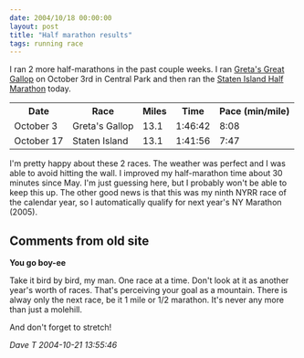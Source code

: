 ```yaml
---
date: 2004/10/18 00:00:00
layout: post
title: "Half marathon results"
tags: running race
---
```


I ran 2 more half-marathons in the past couple weeks. I ran [Greta's Great Gallop](http://web2.nyrrc.org/cgi-bin/start.cgi/aes-programs/results/startup.html?result.id=a41003&amp;result.year=2004) on October 3rd in Central Park and then ran the [Staten Island Half Marathon](http://web2.nyrrc.org/cgi-bin/start.cgi/aes-programs/results/startup.html?result.id=a41017&amp;result.year=2004) today.

<table> <tr> <th>Date</th> <th>Race</th> <th>Miles</th> <th>Time</th> <th>Pace (min/mile)</th> </tr>  <tr> <td>October 3</td> <td>Greta's Gallop</td> <td>13.1</td> <td>1:46:42</td> <td>8:08</td> </tr>  <tr> <td>October 17</td> <td>Staten Island</td> <td>13.1</td> <td>1:41:56</td> <td>7:47</td> </tr>  </table>

I'm pretty happy about these 2 races. The weather was perfect and I was able to avoid hitting the wall. I improved my half-marathon time about 30 minutes since May. I'm just guessing here, but I probably won't be able to keep this up. The other good news is that this was my ninth NYRR race of the calendar year, so I automatically qualify for next year's NY Marathon (2005).

<div id="comment-box">
<h2>Comments from old site</h2>

<div class="one-comment">
<p><b>You go boy-ee</b></p>
<p>
Take it bird by bird, my man.  One race at a time.  Don't look at it
as another year's worth of races.  That's perceiving your goal as a
mountain.  There is alway only the next race, be it 1 mile or 1/2
marathon.  It's never any more than just a molehill.
</p>
<p>
And don't forget to stretch!
</p>
<address class="signature">
<span class="author">Dave T</span>
<span class="date">2004-10-21 13:55:46</span>
</address>
</div>

</div>
